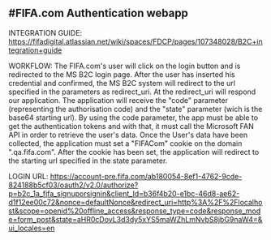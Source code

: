 #FIFA.com Authentication webapp
--------------------------------------------------

INTEGRATION GUIDE:
https://fifadigital.atlassian.net/wiki/spaces/FDCP/pages/107348028/B2C+integration+guide

WORKFLOW:
The FIFA.com's user will click on the login button and is redirected to the MS B2C login page.
After the user has inserted his credential and confirmed, the MS B2C system will redirect to the url specified in the parameters as redirect_uri.
At the redirect_uri will respond our application. The application will receive the "code" parameter (representing the authorisation code) 
and the "state" parameter (wich is the base64 starting url).
By using the code parameter, the app must be able to get the authentication tokens and with that, it must call the Microsoft FAN API in order to retrieve the user's data.
Once the User's data have been collected, the application must set a "FIFACom" cookie on the domain ".qa.fifa.com". 
After the cookie has been set, the application will redirect to the starting url specified in the state parameter.

LOGIN URL:
https://account-pre.fifa.com/ab180054-8ef1-4762-9cde-824188b5cf03/oauth2/v2.0/authorize?p=b2c_1a_fifa_signuporsignin&client_Id=b36f4b20-e1bc-46d8-ae62-d1f12ee00c72&nonce=defaultNonce&redirect_uri=http%3A%2F%2Flocalhost&scope=openid%20offline_access&response_type=code&response_mode=form_post&state=aHR0cDovL3d3dy5xYS5maWZhLmNvbS8jbG9naW4=&ui_locales=en
